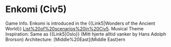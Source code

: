 # Enkomi (Civ5)

Game Info.
Enkomi is introduced in the {{Link5|Wonders of the Ancient World}} [List%20of%20scenarios%20in%20Civ5](scenario).
Musical Theme Inspiration: Same as {{Link5|Oslo}} (Mitt hjerte alltid vanker by Hans Adolph Brorson)
Architecture: [Middle%20East](Middle East)ern